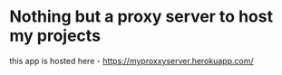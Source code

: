 # Nothing but a proxy server to host my projects

this app is hosted here - https://myproxxyserver.herokuapp.com/
